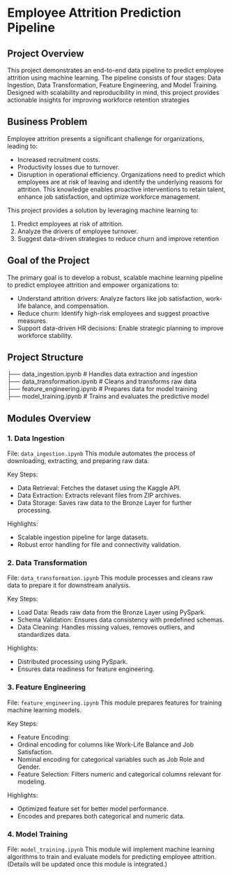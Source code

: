 # Employee Attrition Prediction Pipeline

## Project Overview
This project demonstrates an end-to-end data pipeline to predict employee attrition using machine learning. The pipeline consists of four stages: Data Ingestion, Data Transformation, Feature Engineering, and Model Training. Designed with scalability and reproducibility in mind, this project provides actionable insights for improving workforce retention strategies


## Business Problem
Employee attrition presents a significant challenge for organizations, leading to:

- Increased recruitment costs.
- Productivity losses due to turnover.
- Disruption in operational efficiency.
Organizations need to predict which employees are at risk of leaving and identify the underlying reasons for attrition. This knowledge enables proactive interventions to retain talent, enhance job satisfaction, and optimize workforce management.

This project provides a solution by leveraging machine learning to:

1. Predict employees at risk of attrition.
2. Analyze the drivers of employee turnover.
3. Suggest data-driven strategies to reduce churn and improve retention


## Goal of the Project
The primary goal is to develop a robust, scalable machine learning pipeline to predict employee attrition and empower organizations to:

- Understand attrition drivers: Analyze factors like job satisfaction, work-life balance, and compensation.
- Reduce churn: Identify high-risk employees and suggest proactive measures.
- Support data-driven HR decisions: Enable strategic planning to improve workforce stability.


## Project Structure
├── data_ingestion.ipynb         # Handles data extraction and ingestion <br>
├── data_transformation.ipynb   # Cleans and transforms raw data <br>
├── feature_engineering.ipynb   # Prepares data for model training <br>
├── model_training.ipynb        # Trains and evaluates the predictive model <br>



## Modules Overview
### 1. Data Ingestion
File: `data_ingestion.ipynb`
This module automates the process of downloading, extracting, and preparing raw data.

Key Steps:
- Data Retrieval: Fetches the dataset using the Kaggle API.
- Data Extraction: Extracts relevant files from ZIP archives.
- Data Storage: Saves raw data to the Bronze Layer for further processing.<br>

Highlights:
- Scalable ingestion pipeline for large datasets.
- Robust error handling for file and connectivity validation.

###  2. Data Transformation
File: `data_transformation.ipynb`
This module processes and cleans raw data to prepare it for downstream analysis.

Key Steps:
- Load Data: Reads raw data from the Bronze Layer using PySpark.
- Schema Validation: Ensures data consistency with predefined schemas.
- Data Cleaning: Handles missing values, removes outliers, and standardizes data.<br>
  
Highlights:
- Distributed processing using PySpark.
- Ensures data readiness for feature engineering.
  
### 3. Feature Engineering
File: `feature_engineering.ipynb`
This module prepares features for training machine learning models.

Key Steps:
- Feature Encoding:
- Ordinal encoding for columns like Work-Life Balance and Job Satisfaction.
- Nominal encoding for categorical variables such as Job Role and Gender.
- Feature Selection: Filters numeric and categorical columns relevant for modeling.<br>
  
Highlights:
- Optimized feature set for better model performance.
- Encodes and prepares both categorical and numeric data.

 ### 4. Model Training
File: `model_training.ipynb`
This module will implement machine learning algorithms to train and evaluate models for predicting employee attrition.
(Details will be updated once this module is integrated.)






